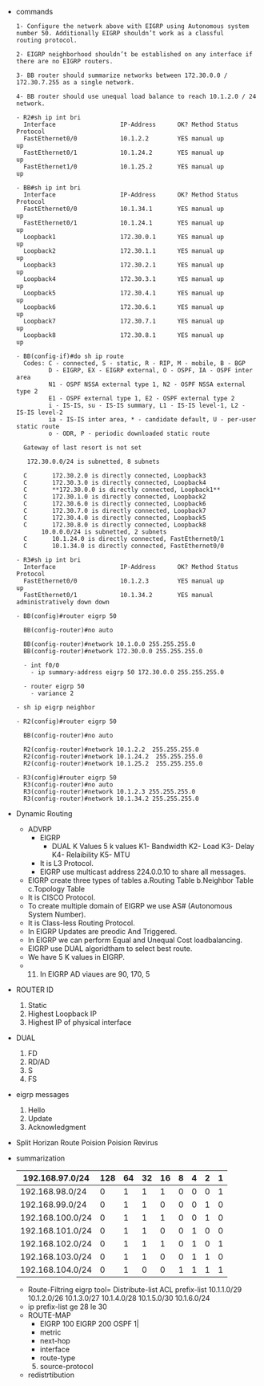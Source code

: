 - commands
  
  ```
  1- Configure the network above with EIGRP using Autonomous system number 50. Additionally EIGRP shouldn’t work as a classful
  routing protocol.
  
  2- EIGRP neighborhood shouldn’t be established on any interface if there are no EIGRP routers.
  
  3- BB router should summarize networks between 172.30.0.0 / 172.30.7.255 as a single network.
  
  4- BB router should use unequal load balance to reach 10.1.2.0 / 24 network.
  
  - R2#sh ip int bri
    Interface                  IP-Address      OK? Method Status                Protocol
    FastEthernet0/0            10.1.2.2        YES manual up                    up      
    FastEthernet0/1            10.1.24.2       YES manual up                    up      
    FastEthernet1/0            10.1.25.2       YES manual up                    up      
  
  - BB#sh ip int bri
    Interface                  IP-Address      OK? Method Status                Protocol
    FastEthernet0/0            10.1.34.1       YES manual up                    up      
    FastEthernet0/1            10.1.24.1       YES manual up                    up      
    Loopback1                  172.30.0.1      YES manual up                    up      
    Loopback2                  172.30.1.1      YES manual up                    up      
    Loopback3                  172.30.2.1      YES manual up                    up      
    Loopback4                  172.30.3.1      YES manual up                    up      
    Loopback5                  172.30.4.1      YES manual up                    up      
    Loopback6                  172.30.6.1      YES manual up                    up      
    Loopback7                  172.30.7.1      YES manual up                    up      
    Loopback8                  172.30.8.1      YES manual up                    up      
  
  - BB(config-if)#do sh ip route 
    Codes: C - connected, S - static, R - RIP, M - mobile, B - BGP
           D - EIGRP, EX - EIGRP external, O - OSPF, IA - OSPF inter area 
           N1 - OSPF NSSA external type 1, N2 - OSPF NSSA external type 2
           E1 - OSPF external type 1, E2 - OSPF external type 2
           i - IS-IS, su - IS-IS summary, L1 - IS-IS level-1, L2 - IS-IS level-2
           ia - IS-IS inter area, * - candidate default, U - per-user static route
           o - ODR, P - periodic downloaded static route
  
    Gateway of last resort is not set
  
     172.30.0.0/24 is subnetted, 8 subnets
  
    C       172.30.2.0 is directly connected, Loopback3
    C       172.30.3.0 is directly connected, Loopback4
    C       **172.30.0.0 is directly connected, Loopback1**
    C       172.30.1.0 is directly connected, Loopback2
    C       172.30.6.0 is directly connected, Loopback6
    C       172.30.7.0 is directly connected, Loopback7
    C       172.30.4.0 is directly connected, Loopback5
    C       172.30.8.0 is directly connected, Loopback8
         10.0.0.0/24 is subnetted, 2 subnets
    C       10.1.24.0 is directly connected, FastEthernet0/1
    C       10.1.34.0 is directly connected, FastEthernet0/0
  
  - R3#sh ip int bri
    Interface                  IP-Address      OK? Method Status                Protocol
    FastEthernet0/0            10.1.2.3        YES manual up                    up      
    FastEthernet0/1            10.1.34.2       YES manual administratively down down    
  
  - BB(config)#router eigrp 50
  
    BB(config-router)#no auto
  
    BB(config-router)#network 10.1.0.0 255.255.255.0
    BB(config-router)#network 172.30.0.0 255.255.255.0
  
    - int f0/0
      - ip summary-address eigrp 50 172.30.0.0 255.255.255.0
  
    - router eigrp 50
      - variance 2 
  
  - sh ip eigrp neighbor
  
  - R2(config)#router eigrp 50
  
    BB(config-router)#no auto
  
    R2(config-router)#network 10.1.2.2  255.255.255.0   
    R2(config-router)#network 10.1.24.2  255.255.255.0 
    R2(config-router)#network 10.1.25.2  255.255.255.0 
  
  - R3(config)#router eigrp 50
    R3(config-router)#no auto 
    R3(config-router)#network 10.1.2.3 255.255.255.0   
    R3(config-router)#network 10.1.34.2 255.255.255.0  
  ```

- Dynamic Routing
  
  - ADVRP
    - EIGRP
      - DUAL
        K Values 5 k values
        K1- Bandwidth
        K2- Load
        K3- Delay
        K4- Relaibility
        K5- MTU
    - It is L3 Protocol.
    - EIGRP use multicast address 224.0.0.10 to share all messages.
  - EIGRP create three types of tables
    a.Routing Table
    b.Neighbor Table
    c.Topology Table
  - It is CISCO Protocol.
  - To create multiple domain of EIGRP we use AS# (Autonomous System Number).
  - It is Class-less Routing Protocol.
  - In EIGRP Updates are preodic And Triggered.
  - In EIGRP we can perform Equal and Unequal Cost loadbalancing.
  - EIGRP use DUAL algoridtham to select best route.
  - We have 5 K values in EIGRP.
  - 11. In EIGRP AD viaues are 90, 170, 5

- ROUTER ID
  
  1. Static
  2. Highest Loopback IP
  3. Highest IP of physical interface

- DUAL
  
  1. FD
  2. RD/AD
  3. S
  4. FS

- eigrp messages
  
  1. Hello
  2. Update
  3. Acknowledgment

- Split Horizan
  Route Poision
  Poision Revirus

- summarization
  
  | 192.168.97.0/24  | 128 | 64  | 32  | 16  | 8   | 4   | 2   | 1   |
  | ---------------- | --- | --- | --- | --- | --- | --- | --- | --- |
  | 192.168.98.0/24  | 0   | 1   | 1   | 1   | 0   | 0   | 0   | 1   |
  | 192.168.99.0/24  | 0   | 1   | 1   | 0   | 0   | 0   | 1   | 0   |
  | 192.168.100.0/24 | 0   | 1   | 1   | 1   | 0   | 0   | 1   | 0   |
  | 192.168.101.0/24 | 0   | 1   | 1   | 0   | 0   | 1   | 0   | 0   |
  | 192.168.102.0/24 | 0   | 1   | 1   | 1   | 0   | 1   | 0   | 1   |
  | 192.168.103.0/24 | 0   | 1   | 1   | 0   | 0   | 1   | 1   | 0   |
  | 192.168.104.0/24 | 0   | 1   | 0   | 0   | 1   | 1   | 1   | 1   |
  
  - Route-Filtring
    eigrp tool= Distribute-list ACL prefix-list
    10.1.1.0/29
    10.1.2.0/26
    10.1.3.0/27
    10.1.4.0/28
    10.1.5.0/30
    10.1.6.0/24
  - ip prefix-list <name> <Action> <network> ge 28 le 30
  - ROUTE-MAP
    - EIGRP 100
      EIGRP 200
      OSPF 1|
    - metric
    - next-hop
    - interface
    - route-type
    5. source-protocol
  - redistrtibution